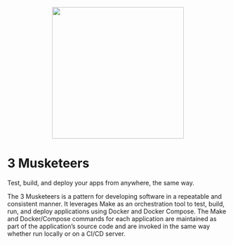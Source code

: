 <p align="center"><img src="static/img/logo.jpg" width="300"></p>

# 3 Musketeers

Test, build, and deploy your apps from anywhere, the same way.

The 3 Musketeers is a pattern for developing software in a repeatable and consistent manner. It leverages Make as an orchestration tool to test, build, run, and deploy applications using Docker and Docker Compose. The Make and Docker/Compose commands for each application are maintained as part of the application’s source code and are invoked in the same way whether run locally or on a CI/CD server.